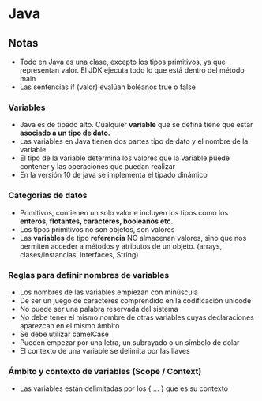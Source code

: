 # Java
## Notas

- Todo en Java es una clase, excepto los tipos primitivos, ya que representan valor. El JDK ejecuta todo lo que está dentro del método main
- Las sentencias if (valor) evalúan boléanos true o false

### Variables
- Java es de tipado alto. Cualquier **variable** que se defina tiene que estar **asociado a un tipo de dato.**
- Las variables en Java tienen dos partes tipo de dato y el nombre de la variable
- El tipo de la variable determina los valores que la variable puede contener y las operaciones que puedan realizar
- En la versión 10 de java se implementa el tipado dinámico
### Categorias de datos

- Primitivos, contienen un solo valor e incluyen los tipos como los **enteros, flotantes, caracteres, booleanos etc.**
- Los tipos primitivos no son objetos, son valores
- Las **variables** de tipo **referencia** NO almacenan valores, sino que nos permiten acceder a métodos y atributos de un objeto. (arrays, clases/instancias, interfaces, String)

### Reglas para definir nombres de variables

- Los nombres de las variables empiezan con minúscula
- De ser un juego de caracteres comprendido en la codificación unicode
- No puede ser una palabra reservada del sistema
- No debe tener el mismo nombre de otras variables cuyas declaraciones aparezcan en el mismo ámbito
- Se debe utilizar camelCase
- Pueden empezar por una letra, un subrayado o un símbolo de dolar
- El contexto de una variable se delimita por las llaves
### Ámbito y contexto de variables (Scope / Context)
  - Las variables están delimitadas por los { ... } que es su contexto

